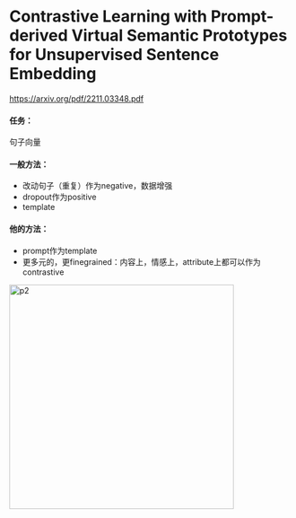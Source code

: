 # Contrastive Learning with Prompt-derived Virtual Semantic Prototypes for Unsupervised Sentence Embedding

https://arxiv.org/pdf/2211.03348.pdf

#### 任务：

句子向量

#### 一般方法：

* 改动句子（重复）作为negative，数据增强
* dropout作为positive
* template

#### 他的方法：

* prompt作为template
* 更多元的，更finegrained：内容上，情感上，attribute上都可以作为contrastive

<img src="https://p.ipic.vip/zoj3zn.png" alt="p2" width="400"/>
